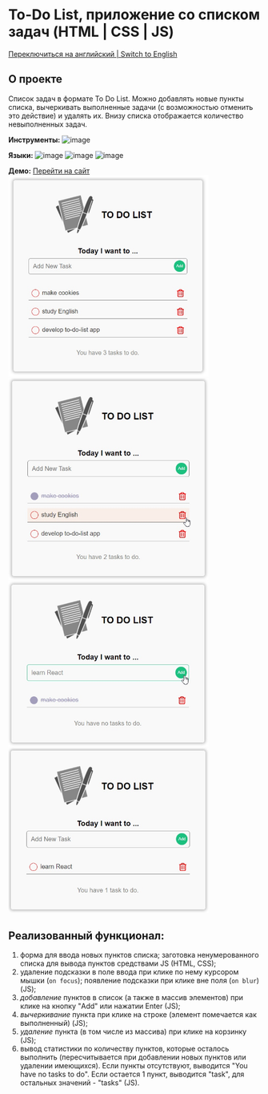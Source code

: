 # To-Do List, приложение со списком задач (HTML | CSS | JS)

[Переключиться на английский | Switch to English](./readme.md)

## О проекте
Список задач в формате To Do List. Можно добавлять новые пункты списка, вычеркивать выполненные задачи (с возможностью отменить это действие) и удалять их. Внизу списка отображается количество невыполненных задач.

**Инструменты:** 
![image](https://img.shields.io/badge/VSCode-0078D4?style=for-the-badge&logo=visual%20studio%20code&logoColor=white "Visual Studio Code")

**Языки:** 
![image](https://img.shields.io/badge/HTML5-E34F26?style=for-the-badge&logo=html5&logoColor=white "HTML") 
![image](https://img.shields.io/badge/CSS3-1572B6?style=for-the-badge&logo=css3&logoColor=white "CSS") 
![image](https://img.shields.io/badge/JavaScript-323330?style=for-the-badge&logo=javascript&logoColor=F7DF1E "JS") 

**Демо:** [Перейти на сайт](https://the-all-spark.github.io/to-do-list-app/)  
<img src="./assets/app-screenshot.jpg" width="400" alt="Скриншот приложение, первоначальный вид">
<img src="./assets/delete_app-screenshot.jpg" width="400" alt="Удаление и вычеркивание пункта, скриншот">
<img src="./assets/add_app-screenshot.jpg" width="400" alt="Добавление пункта, скриншот">
<img src="./assets/new_item_app-screenshot.jpg" width="400" alt="Добавленный новый пункт, скриншот">

## Реализованный функционал:
1. форма для ввода новых пунктов списка; заготовка ненумерованного списка для вывода пунктов средствами JS (HTML, CSS);
2. удаление подсказки в поле ввода при клике по нему курсором мышки (`on focus`); появление подсказки при клике вне поля (`on blur`) (JS);
3. _добавление_ пунктов в список (а также в массив элементов) при клике на кнопку "Add" или нажатии Enter (JS);
4. _вычеркивание_ пункта при клике на строке (элемент помечается как выполненный) (JS);
5. _удаление_ пункта (в том числе из массива) при клике на корзинку (JS);
6. вывод статистики по количеству пунктов, которые осталось выполнить (пересчитывается при добавлении новых пунктов или удалении имеющихся). Если пункты отсутствуют, выводится "You have no tasks to do". Если остается 1 пункт, выводится "task", для остальных значений - "tasks" (JS).